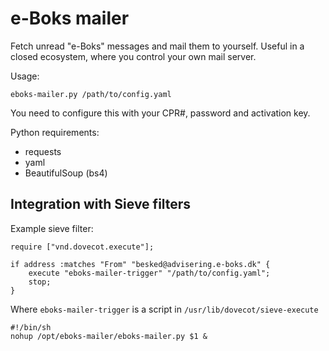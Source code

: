 e-Boks mailer
=============

Fetch unread "e-Boks" messages and mail them to yourself. 
Useful in a closed ecosystem, where you control your own mail server.

Usage:

    eboks-mailer.py /path/to/config.yaml

You need to configure this with your CPR#, password and activation key.

Python requirements:

- requests
- yaml
- BeautifulSoup (bs4)

Integration with Sieve filters
------------------------------

Example sieve filter:

    require ["vnd.dovecot.execute"];

    if address :matches "From" "besked@advisering.e-boks.dk" {
        execute "eboks-mailer-trigger" "/path/to/config.yaml";
        stop;
    }

Where `eboks-mailer-trigger` is a script in `/usr/lib/dovecot/sieve-execute`

    #!/bin/sh
    nohup /opt/eboks-mailer/eboks-mailer.py $1 &

